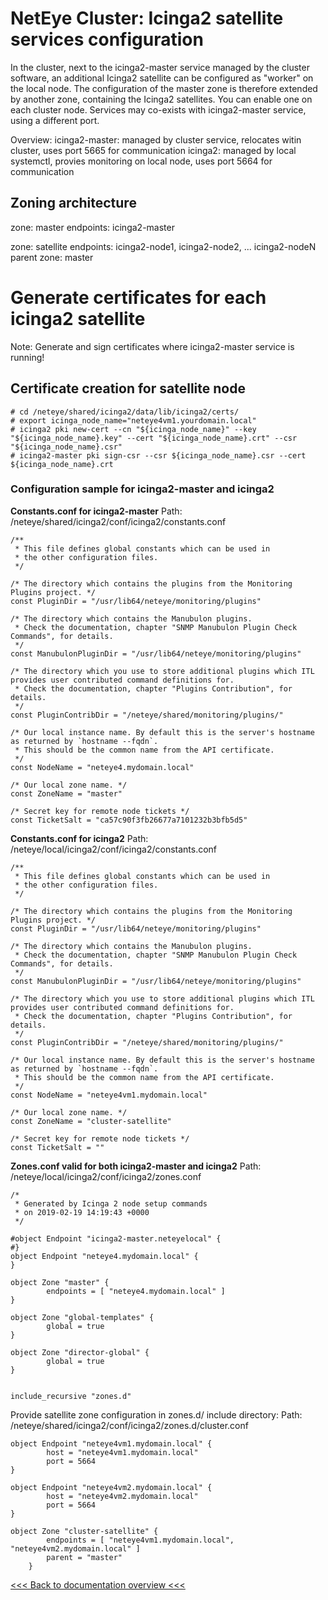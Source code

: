 # NetEye Cluster: Icinga2 satellite services configuration

In the cluster, next to the icinga2-master service managed by the cluster software, an additional Icinga2 satellite can be configured as "worker" on the local node.
The configuration of the master zone is therefore extended by another zone, containing the Icinga2 satellites. You can enable one on each cluster node. Services may co-exists with icinga2-master service, using a different port.

Overview:
icinga2-master: managed by cluster service, relocates witin cluster, uses port 5665 for communication
icinga2: managed by local systemctl, provies monitoring on local node, uses port 5664 for communication

## Zoning architecture

zone: master
endpoints: icinga2-master

zone: satellite
endpoints: icinga2-node1, icinga2-node2, ... icinga2-nodeN
parent zone: master


# Generate certificates for each icinga2 satellite
Note: Generate and sign certificates where icinga2-master service is running!


## Certificate creation for satellite node

```
# cd /neteye/shared/icinga2/data/lib/icinga2/certs/
# export icinga_node_name="neteye4vm1.yourdomain.local"
# icinga2 pki new-cert --cn "${icinga_node_name}" --key "${icinga_node_name}.key" --cert "${icinga_node_name}.crt" --csr "${icinga_node_name}.csr"
# icinga2-master pki sign-csr --csr ${icinga_node_name}.csr --cert ${icinga_node_name}.crt
```


### Configuration sample for icinga2-master and icinga2

**Constants.conf for icinga2-master**
Path: /neteye/shared/icinga2/conf/icinga2/constants.conf
```
/**
 * This file defines global constants which can be used in
 * the other configuration files.
 */

/* The directory which contains the plugins from the Monitoring Plugins project. */
const PluginDir = "/usr/lib64/neteye/monitoring/plugins"

/* The directory which contains the Manubulon plugins.
 * Check the documentation, chapter "SNMP Manubulon Plugin Check Commands", for details.
 */
const ManubulonPluginDir = "/usr/lib64/neteye/monitoring/plugins"

/* The directory which you use to store additional plugins which ITL provides user contributed command definitions for.
 * Check the documentation, chapter "Plugins Contribution", for details.
 */
const PluginContribDir = "/neteye/shared/monitoring/plugins/"

/* Our local instance name. By default this is the server's hostname as returned by `hostname --fqdn`.
 * This should be the common name from the API certificate.
 */
const NodeName = "neteye4.mydomain.local"

/* Our local zone name. */
const ZoneName = "master"

/* Secret key for remote node tickets */
const TicketSalt = "ca57c90f3fb26677a7101232b3bfb5d5"
```


**Constants.conf for icinga2**
Path: /neteye/local/icinga2/conf/icinga2/constants.conf
```
/**
 * This file defines global constants which can be used in
 * the other configuration files.
 */

/* The directory which contains the plugins from the Monitoring Plugins project. */
const PluginDir = "/usr/lib64/neteye/monitoring/plugins"

/* The directory which contains the Manubulon plugins.
 * Check the documentation, chapter "SNMP Manubulon Plugin Check Commands", for details.
 */
const ManubulonPluginDir = "/usr/lib64/neteye/monitoring/plugins"

/* The directory which you use to store additional plugins which ITL provides user contributed command definitions for.
 * Check the documentation, chapter "Plugins Contribution", for details.
 */
const PluginContribDir = "/neteye/shared/monitoring/plugins/"

/* Our local instance name. By default this is the server's hostname as returned by `hostname --fqdn`.
 * This should be the common name from the API certificate.
 */
const NodeName = "neteye4vm1.mydomain.local"

/* Our local zone name. */
const ZoneName = "cluster-satellite"

/* Secret key for remote node tickets */
const TicketSalt = ""
```


**Zones.conf valid for both icinga2-master and icinga2**
Path: /neteye/local/icinga2/conf/icinga2/zones.conf
```
/*
 * Generated by Icinga 2 node setup commands
 * on 2019-02-19 14:19:43 +0000
 */

#object Endpoint "icinga2-master.neteyelocal" {
#}
object Endpoint "neteye4.mydomain.local" {
}

object Zone "master" {
        endpoints = [ "neteye4.mydomain.local" ]
}

object Zone "global-templates" {
        global = true
}

object Zone "director-global" {
        global = true
}


include_recursive "zones.d"
```
Provide satellite zone configuration in zones.d/ include directory:
Path: /neteye/shared/icinga2/conf/icinga2/zones.d/cluster.conf

```
object Endpoint "neteye4vm1.mydomain.local" {
        host = "neteye4vm1.mydomain.local"
        port = 5664
}

object Endpoint "neteye4vm2.mydomain.local" {
        host = "neteye4vm2.mydomain.local"
        port = 5664
}

object Zone "cluster-satellite" {
        endpoints = [ "neteye4vm1.mydomain.local", "neteye4vm2.mydomain.local" ]
        parent = "master"
    }
```


[<<< Back to documentation overview <<<](./README.md)
